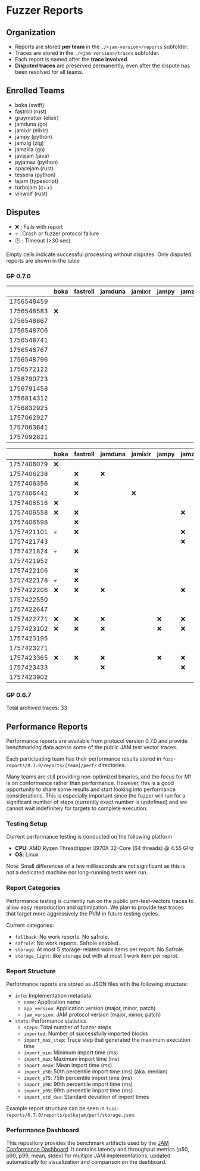 # Fuzzer Reports

## Organization

- Reports are stored **per team** in the `./<jam-version>/reports` subfolder.  
- Traces are stored in the `./<jam-version>/traces` subfolder.  
- Each report is named after the **trace involved**.
- **Disputed traces** are preserved permanently, even after the dispute has been resolved for all teams.  

## Enrolled Teams

* boka (swift)
* fastroll (rust)
* graymatter (elixir)
* jamduna (go)
* jamixir (elixir)
* jampy (python)
* jamzig (zig)
* jamzilla (go)
* javajam (java)
* pyjamaz (python)
* spacejam (rust)
* tessera (python)
* tsjam (typescript)
* turbojam (c++)
* vinwolf (rust)

## Disputes

* ❌ : Fails with report
* 💀 : Crash or fuzzer protocol failure
* 🕒 : Timeout (>30 sec)

Empty cells indicate successful processing without disputes.
Only disputed reports are shown in the table

### GP 0.7.0

|            | boka | fastroll | jamduna | jamixir | jampy | jamzig | jamzilla | javajam | pyjamaz | spacejam | tessera |tsjam | turbojam | vinwolf |
|------------|------|----------|---------|---------|-------|--------|----------|---------|---------|----------|---------|------|----------|---------|
| 1756548459 |      |          |         |         |       |        |          |         |         |          |         |      |          |         |
| 1756548583 |  ❌  |          |         |         |       |        |          |         |         |          |   ❌    |      |    ❌    |         |
| 1756548667 |      |          |         |         |       |        |          |         |         |          |   ❌    |      |          |         |
| 1756548706 |      |          |         |         |       |        |          |         |         |          |         |      |          |         |
| 1756548741 |      |          |         |         |       |        |          |         |         |          |         |      |          |         |
| 1756548767 |      |          |         |         |       |        |          |         |         |          |   ❌    |      |          |         |
| 1756548796 |      |          |         |         |       |        |          |         |         |          |   ❌    |      |          |         | 
| 1756572122 |      |          |         |         |       |        |          |         |         |    ❌    |         |      |    ❌    |         |
| 1756790723 |      |          |         |         |       |        |          |         |         |          |         |      |          |         |
| 1756791458 |      |          |         |         |       |        |          |         |         |          |         |      |          |         |
| 1756814312 |      |          |         |         |       |        |          |         |         |          |         |      |          |         |
| 1756832925 |      |          |         |         |       |        |          |         |         |          |         |      |          |         |
| 1757062927 |      |          |         |         |       |        |          |         |         |          |   ❌    |      |          |         |
| 1757063641 |      |          |         |         |       |        |          |         |         |          |         |      |          |         |
| 1757092821 |      |          |         |         |       |        |          |         |         |          |         |      |          |         |

|            | boka | fastroll | jamduna | jamixir | jampy | jamzig | jamzilla | javajam | pyjamaz | spacejam | tessera |tsjam | turbojam | vinwolf |
|------------|------|----------|---------|---------|-------|--------|----------|---------|---------|----------|---------|------|----------|---------|
| 1757406079 |  ❌  |          |         |         |       |        |          |         |         |          |   ❌    |      |    ❌    |         |
| 1757406238 |      |    ❌    |   ❌    |         |       |        |          |         |         |          |   ❌    |      |    ❌    |   ❌    |
| 1757406356 |      |    ❌    |         |         |       |        |          |         |         |          |         |      |          |         |
| 1757406441 |      |    ❌    |         |   ❌    |       |        |    💀    |         |         |          |         |      |          |         |
| 1757406516 |  ❌  |          |         |         |       |        |          |         |         |          |   ❌    |      |          |         |
| 1757406558 |  ❌  |    ❌    |         |         |       |   ❌   |          |         |         |    ❌    |   ❌    |      |          |         |
| 1757406598 |      |    ❌    |         |         |       |        |    ❌    |         |         |    ❌    |   ❌    |      |    ❌    |         |
| 1757421101 |  💀  |    ❌    |         |         |       |   ❌   |          |         |         |    ❌    |   ❌    |      |    ❌    |         |
| 1757421743 |      |          |         |         |       |   ❌   |          |         |         |          |         |      |          |         |
| 1757421824 |  💀  |    ❌    |         |         |       |        |    ❌    |         |         |    ❌    |   ❌    |      |    ❌    |         |
| 1757421952 |      |          |         |         |       |        |          |         |         |    ❌    |   ❌    |      |          |   ❌    |
| 1757422106 |      |    ❌    |         |         |       |        |          |         |         |    ❌    |         |      |          |         |
| 1757422178 |  💀  |    ❌    |         |         |       |        |    ❌    |         |         |    ❌    |   ❌    |      |    ❌    |         |
| 1757422206 |  ❌  |    ❌    |   ❌    |         |       |   ❌   |          |   ❌    |         |    ❌    |   ❌    |      |    ❌    |   ❌    |
| 1757422550 |      |          |         |         |       |        |          |         |         |          |         |      |          |         |
| 1757422647 |      |          |         |         |       |        |          |         |         |          |   ❌    |      |          |         |
| 1757422771 |  ❌  |    ❌    |   ❌    |         |  ❌   |   ❌   |    ❌    |         |   ❌    |    ❌    |   ❌    |      |    ❌    |   ❌    |
| 1757423102 |  ❌  |    ❌    |   ❌    |         |  ❌   |   ❌   |    ❌    |         |   ❌    |    ❌    |   ❌    |      |    ❌    |   ❌    |
| 1757423195 |      |          |         |         |       |        |          |         |         |    ❌    |   ❌    |      |          |         |
| 1757423271 |      |          |         |         |       |        |          |         |         |          |         |      |    ❌    |         |
| 1757423365 |  ❌  |    ❌    |   ❌    |         |  ❌   |   ❌   |    ❌    |         |   ❌    |    ❌    |   ❌    |      |    ❌    |   ❌    |
| 1757423433 |      |          |   ❌    |         |       |   ❌   |          |         |   ❌    |    ❌    |   ❌    |      |          |   ❌    |
| 1757423902 |      |          |         |         |       |        |          |         |         |          |         |      |          |   ❌    |


### GP 0.6.7

Total archived traces: 33

## Performance Reports

Performance reports are available from protocol version 0.7.0 and provide
benchmarking data across some of the public JAM test vector traces.

Each participating team has their performance results stored in
`fuzz-reports/0.7.0/reports/[team]/perf/` directories.

Many teams are still providing non-optimized binaries, and the focus for M1 is
on conformance rather than performance. However, this is a good opportunity to
share some results and start looking into performance considerations. This is
especially important since the fuzzer will run for a significant number of steps
(currently exact number is undefined) and we cannot wait indefinitely for
targets to complete execution.

### Testing Setup

Current performance testing is conducted on the following platform
- **CPU**: AMD Ryzen Threadripper 3970X 32-Core (64 threads) @ 4.55 GHz
- **OS**: Linux

Note: Small differences of a few milliseconds are not significant as this is not
a dedicated machine nor long-running tests were run.

### Report Categories

Performance testing is currently run on the public jam-test-vectors traces to
allow easy reproduction and optimization. We plan to provide test traces that
target more aggressively the PVM in future testing cycles.

Current categories:
- `fallback`: No work reports. No safrole.
- `safrole`: No work reports. Safrole enabled.
- `storage`: At most 5 storage-related work items per report. No Safrole.
- `storage_light`: like `storage` but with at most 1 work item per reprot.

### Report Structure

Performance reports are stored as JSON files with the following structure:

- `info`: Implementation metadata
  - `name`: Application name
  - `app_version`: Application version (major, minor, patch)
  - `jam_version`: JAM protocol version (major, minor, patch)
- `stats`: Performance statistics
  - `steps`: Total number of fuzzer steps
  - `imported`: Number of successfully imported blocks
  - `import_max_step`: Trace step that generated the maximum execution time
  - `import_min`: Minimum import time (ms)
  - `import_max`: Maximum import time (ms)
  - `import_mean`: Mean import time (ms)
  - `import_p50`: 50th percentile import time (ms) (aka. median)
  - `import_p75`: 75th percentile import time (ms)
  - `import_p90`: 90th percentile import time (ms)
  - `import_p99`: 99th percentile import time (ms)
  - `import_std_dev`: Standard deviation of import times

Example report structure can be seen in `fuzz-reports/0.7.0/reports/polkajam/perf/storage.json`.

### Performance Dashboard

This repository provides the benchmark artifacts used by the
[JAM Conformance Dashboard](https://paritytech.github.io/jam-conformance-dashboard/).
It contains latency and throughput metrics (p50, p90, p99, mean, stdev)
for multiple JAM implementations, updated automatically for visualization
and comparison on the dashboard.
